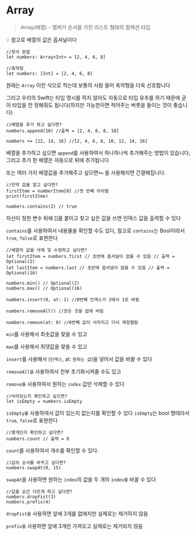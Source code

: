 # Array

> Array(배열) - 멤버가 순서를 가진 리스트 형태의 컬렉션 타입
> 

💡 참고로 배열의 값은 옵셔널이다

```
//정식 문법
let numbers: Array<Int> = [2, 4, 6, 8]

//축약형
let numbers: [Int] = [2, 4, 6, 8]

```

원래는 `Array` 이런 식으로 적는데 보통의 사람 들어 축약형을 더욱 선호합니다

그리고 우리의 Swift는 타입 명시를 하지 않아도 자동으로 타입 유추를 하기 때문에 굳이 타입을 안 정해줘도 됩니다(하지만 가능한이면 적어주는 버릇을 들이는 것이 좋습니다)

```
//배열을 추가 하고 싶다면?
numbers.append(10) //출력 = [2, 4, 6, 8, 10]

numbers += [12, 14, 16] //[2, 4, 6, 8, 10, 12, 14, 16]

```

배열을 추가하고 싶으면 `append`를 사용하여서 하나하나씩 추가해주는 방법이 있습니다, 그리고 추가 한 배열은 자동으로 뒤에 추가됩니다

또는 여러 가지 배열값을 추가해주고 싶으면`+=` 을 사용해지면 간결해집니다.

```
//만약 값을 알고 싶다면?
firstItme = numberItem[0] //첫 번째 아이템
print(firstItme)

numbers.contains(2) // true

```

자신이 정한 변수 뒤에 \[\]를 붙이고 찾고 싶은 값을 쓰면 인덱스 값을 출력할 수 있다

`contains`를 사용하여서 내용물을 확인할 수도 있다, 참고로 `contains`는 Bool이라서 `true`, `false`로 표현한다

```
//배열의 값을 삭제 및 수정하고 싶다면?
let firstItem = numbers.first // 초반에 옵셔널이 없을 수 있음 // 출력 = Optional(2)
let lastItem = numbers.last // 초반에 옵셔널이 없을 수 있음 // 출력 = Optional(16)

numbers.min() // Optional(2)
numbers.max() // Optional(16)

numbers.insert(0, at: 1) //0번째 인덱스가 2에서 1로 바뀜

numbers.removeAll() //모든 것을 없에 버림

numbers.remove(at: 0) //0번째 값이 사라지고 다시 재정렬됨

```

`min`를 사용해서 최솟값을 찾을 수 있고

`max`를 사용해서 최댓값을 찾을 수 있고

`insert`를 사용해서 (`인덱스`, at: `원하는 값`)을 넣어서 값을 바꿀 수 있다

`removeAll을` 사용하여서 전부 초기화시켜줄 수도 있고

`remove를` 사용하여서 원하는 `index` 값만 삭제할 수 있다

```
//비어있는지 확인하고 싶으면?
let isEmpty = numbers.isEmpty

```

`isEmpty를` 사용하여서 값이 있는지 없는지를 확인할 수 있다 `isEmpty`는 bool 형태라서 `true`, `false`로 표현한다

```
//몇개인지 확인하고 싶다면?
numbers.count // 출력 = 8

```

`count`를 사용하여서 개수를 확인할 수 있다.

```
//값의 순서를 바꾸고 싶다면?
numbers.swapAt(0, 15)

```

`swapAt`을 사용하면 원하는 `index`의 값을 두 개의 `index를` 바꿀 수 있다

```
//값을 순간 다르게 하고 싶다면?
numbers.dropFist(3)
numbers.prefix(4)

```

`dropFist를` 사용하면 앞에 3개를 없애지만 실제로는 제거하지 않음

`prefix를` 사용하면 앞에 3개만 가져오고 실제로는 제거되지 않음
